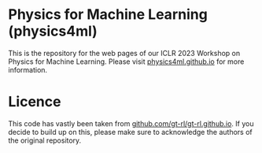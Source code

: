 # Physics for Machine Learning (physics4ml)

This is the repository for the web pages of our ICLR 2023 Workshop on
Physics for Machine Learning. Please visit
[physics4ml.github.io](https://physics4ml.github.io)
for more information.

# Licence

This code has vastly been taken from [github.com/gt-rl/gt-rl.github.io](https://github.com/gt-rl/gt-rl.github.io). 
If you decide to build up on this, please make sure to acknowledge the authors of the original repository.
